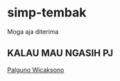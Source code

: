 # simp-tembak

Moga aja diterima

## KALAU MAU NGASIH PJ

[Palguno Wicaksono](https://www.facebook.com/Icaksh)

